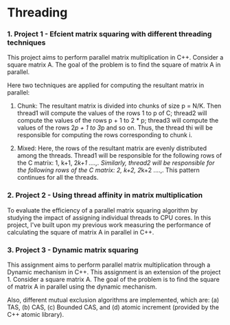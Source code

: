 # Threading

### 1. Project 1 - Efcient matrix squaring with different threading techniques
This project aims to perform parallel matrix multiplication in C++. Consider a square matrix A. The goal of the problem is to find the square of matrix A in parallel.

Here two techniques are applied for computing the resultant matrix in parallel:

1. Chunk: The resultant matrix is divided into chunks of size p = N/K. Then thread1 will compute the values of the rows 1 to p of C; thread2 will compute the values of the rows p + 1 to 2 * p; thread3 will compute the values of the rows 2*p + 1 to 3*p and so on. Thus, the thread thi will be responsible for computing the rows corresponding to chunk i.

2. Mixed: Here, the rows of the resultant matrix are evenly distributed among the threads. Thread1 will be responsible for the following rows of the C matrix: 1, k+1, 2*k+1 ....,. Similarly, thread2 will be responsible for the following rows of the C matrix: 2, k+2, 2*k+2 ....,. This pattern continues for all the threads.

### 2. Project 2 - Using thread affinity in matrix multiplication
To evaluate the efficiency of a parallel matrix squaring algorithm by studying the impact of assigning individual threads to CPU cores. In this project, I've built upon my previous work measuring the performance of calculating the square of matrix A in parallel in C++.

### 3. Project 3 - Dynamic matrix squaring
This assignment aims to perform parallel matrix multiplication through a Dynamic mechanism in C++. This assignment is an extension of the project 1. Consider a square matrix A. The goal of the problem is to find the square of matrix A in parallel using the dynamic mechanism.

Also, different mutual exclusion algorithms are implemented, which are: (a) TAS, (b) CAS, (c) Bounded CAS, and (d) atomic increment (provided by the C++ atomic library).
